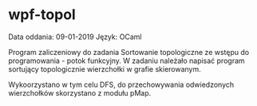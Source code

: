 # wpf-topol
Data oddania: 09-01-2019
Język: OCaml

Program zaliczeniowy do zadania Sortowanie topologiczne ze wstępu do programowania - potok funkcyjny. 
W zadaniu należało napisać program sortujący topologicznie wierzchołki w grafie skierowanym. 

Wykoorzystano w tym celu DFS, do przechowywania odwiedzonych wierzchołków skorzystano z modułu pMap. 
